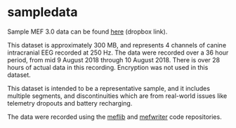 # sampledata

Sample MEF 3.0 data can be found [here](https://www.dropbox.com/sh/334r3ldwqe989ec/AADFjs9GcxhEpf3SwWIE75SVa?dl=0) (dropbox link).

This dataset is approximately 300 MB, and represents 4 channels of canine intracranial EEG recorded at 250 Hz.  The data were recorded over a 36 hour period, from mid 9 August 2018 through 10 August 2018.  There is over 28 hours of actual data in this recording.  Encryption was not used in this dataset.

This dataset is intended to be a representative sample, and it includes multiple segments, and discontinuities which are from real-world issues like telemetry dropouts and battery recharging.

The data were recorded using the [meflib](https://github.com/msel-source/meflib) and [mefwriter](https://github.com/msel-source/mefwriter) code repositories.
